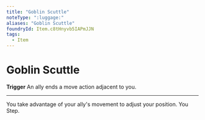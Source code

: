 ```yaml
---
title: "Goblin Scuttle"
noteType: ":luggage:"
aliases: "Goblin Scuttle"
foundryId: Item.c8tHnyvb5IAPmJJN
tags:
  - Item
---
```


# Goblin Scuttle

**Trigger** An ally ends a move action adjacent to you.

* * *

You take advantage of your ally's movement to adjust your position. You Step.

